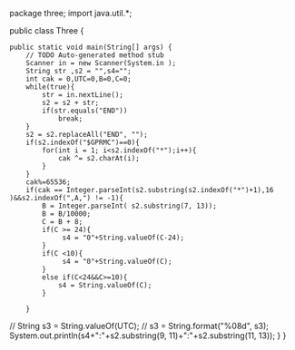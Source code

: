package three;
import java.util.*;

public class Three {
	

	public static void main(String[] args) {
		// TODO Auto-generated method stub
		Scanner in = new Scanner(System.in );
		String str ,s2 = "",s4="";
		int cak = 0,UTC=0,B=0,C=0;
		while(true){
			str = in.nextLine();
			s2 = s2 + str;
			if(str.equals("END"))
				break;
		}
		s2 = s2.replaceAll("END", "");
		if(s2.indexOf("$GPRMC")==0){
			for(int i = 1; i<s2.indexOf("*");i++){
				cak ^= s2.charAt(i);
			}
		}
		cak%=65536;
		if(cak == Integer.parseInt(s2.substring(s2.indexOf("*")+1),16 )&&s2.indexOf(",A,") != -1){
			B = Integer.parseInt( s2.substring(7, 13));
			B = B/10000;
			C = B + 8;
			if(C >= 24){
				 s4 = "0"+String.valueOf(C-24);
			}
			if(C <10){
				 s4 = "0"+String.valueOf(C);
			}
			else if(C<24&&C>=10){
				s4 = String.valueOf(C);
			}
			
		}
//		String s3 = String.valueOf(UTC);
//		s3 = String.format("%08d", s3);
		System.out.println(s4+":"+s2.substring(9, 11)+":"+s2.substring(11, 13));
	}
}
